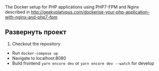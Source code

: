 The Docker setup for PHP applications using PHP7-FPM and Nginx described in http://geekyplatypus.com/dockerise-your-php-application-with-nginx-and-php7-fpm

## Развернуть проект
1. Checkout the repository
* Run `docker-compose up`
* Navigate to localhost:8080
* Build frontend `yarn encore dev` or `yarn encore dev --watch` for develop
